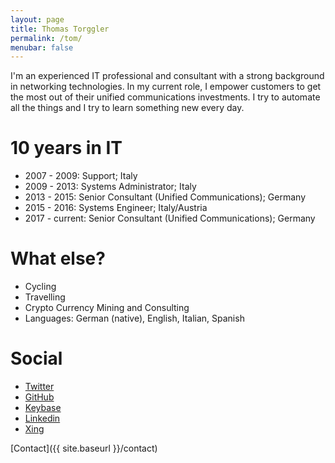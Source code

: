```yaml
---
layout: page
title: Thomas Torggler
permalink: /tom/
menubar: false
---
```


I'm an experienced IT professional and consultant with a strong background in networking technologies. In my current role, I empower customers to get the most out of their unified communications investments. I try to automate all the things and I try to learn something new every day.

# 10 years in IT
- 2007 - 2009: Support; Italy
- 2009 - 2013: Systems Administrator; Italy
- 2013 - 2015: Senior Consultant (Unified Communications); Germany
- 2015 - 2016: Systems Engineer; Italy/Austria
- 2017 - current: Senior Consultant (Unified Communications); Germany

# What else?
- Cycling
- Travelling
- Crypto Currency Mining and Consulting
- Languages: German (native), English, Italian, Spanish

# Social
- [Twitter](https://twitter.com/torggler)
- [GitHub](https://github.com/tomtorggler)
- [Keybase](https://keybase.io/tomt)
- [Linkedin](https://it.linkedin.com/in/thomastorggler)
- [Xing](https://www.xing.com/profile/Thomas_Torggler)

[Contact]({{ site.baseurl }}/contact)
